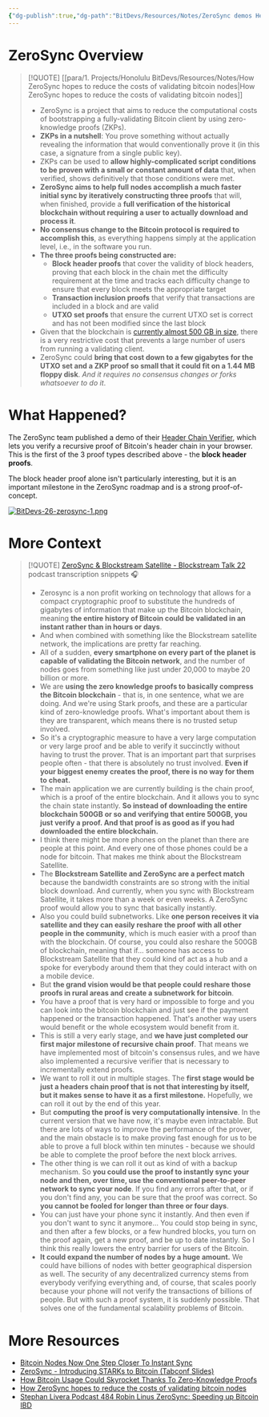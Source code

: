 ```yaml
---
{"dg-publish":true,"dg-path":"BitDevs/Resources/Notes/ZeroSync demos Header Chain Verifier - Instantly verify Bitcoin's block header chain in your browser.md","permalink":"/bit-devs/resources/notes/zero-sync-demos-header-chain-verifier-instantly-verify-bitcoin-s-block-header-chain-in-your-browser/","title":"ZeroSync demos Header Chain Verifier - Instantly verify Bitcoin's block header chain in your browser","tags":["bitdevs","bitcoin","socratic-26","zkp","proof","node","sync","decentralization","zerosync"],"noteIcon":"3","created":"2023-09-12T21:29:50.183-10:00","updated":"2023-09-17T15:30:29.350-10:00"}
---
```




# ZeroSync Overview

> [!QUOTE] [[para/1. Projects/Honolulu BitDevs/Resources/Notes/How ZeroSync hopes to reduce the costs of validating bitcoin nodes\|How ZeroSync hopes to reduce the costs of validating bitcoin nodes]]
> - ZeroSync is a project that aims to reduce the computational costs of bootstrapping a fully-validating Bitcoin client by using zero-knowledge proofs (ZKPs).
> - **ZKPs in a nutshell**: You prove something without actually revealing the information that would conventionally prove it (in this case, a signature from a single public key).
> - ZKPs can be used to **allow highly-complicated script conditions to be proven with a small or constant amount of data** that, when verified, shows definitively that those conditions were met.
> - **ZeroSync aims to help full nodes accomplish a much faster initial sync by iteratively constructing three proofs** that will, when finished, provide a **full verification of the historical blockchain without requiring a user to actually download and process it**.
> - **No consensus change to the Bitcoin protocol is required to accomplish this**, as everything happens simply at the application level, i.e., in the software you run.
> - **The three proofs being constructed are:**
> 	- **Block header proofs** that cover the validity of block headers, proving that each block in the chain met the difficulty requirement at the time and tracks each difficulty change to ensure that every block meets the appropriate target
> 	- **Transaction inclusion proofs** that verify that transactions are included in a block and are valid
> 	- **UTXO set proofs** that ensure the current UTXO set is correct and has not been modified since the last block
> - Given that the blockchain is [currently almost 500 GB in size](https://ycharts.com/indicators/bitcoin_blockchain_size), there is a very restrictive cost that prevents a large number of users from running a validating client.
> - ZeroSync could **bring that cost down to a few gigabytes for the UTXO set and a ZKP proof so small that it could fit on a 1.44 MB floppy disk**. _And it requires no consensus changes or forks whatsoever to do it_.

# What Happened?

The ZeroSync team published a demo of their [Header Chain Verifier](https://zerosync.org/demo/), which lets you verify a recursive proof of Bitcoin's header chain in your browser. This is the first of the 3 proof types described above - the **block header proofs**.

The block header proof alone isn't particularly interesting, but it is an important milestone in the ZeroSync roadmap and is a strong proof-of-concept.

[![BitDevs-26-zerosync-1.png](/img/user/para/artifacts/BitDevs-26-zerosync-1.png)](https://x.com/robin_linus/status/1700601091329606124?s=20)

# More Context

> [!QUOTE] [ZeroSync & Blockstream Satellite - Blockstream Talk 22](https://blockstreamtalk.com/episodes/blockstream-talk-22-zerosync-blockstream-satellite-kVi9Kqxs) podcast transcription snippets 🎧
> - Zerosync is a non profit working on technology that allows for a compact cryptographic proof to substitute the hundreds of gigabytes of information that make up the Bitcoin blockchain, meaning **the entire history of Bitcoin could be validated in an instant rather than in hours or days**.
> - And when combined with something like the Blockstream satellite network, the implications are pretty far reaching.
> - All of a sudden, **every smartphone on every part of the planet is capable of validating the Bitcoin network**, and the number of nodes goes from something like just under 20,000 to maybe 20 billion or more.
> - We are **using the zero knowledge proofs to basically compress the Bitcoin blockchain** - that is, in one sentence, what we are doing. And we're using Stark proofs, and these are a particular kind of zero-knowledge proofs. What's important about them is they are transparent, which means there is no trusted setup involved.
> - So it's a cryptographic measure to have a very large computation or very large proof and be able to verify it succinctly without having to trust the prover. That is an important part that surprises people often - that there is absolutely no trust involved. **Even if your biggest enemy creates the proof, there is no way for them to cheat.**
> - The main application we are currently building is the chain proof, which is a proof of the entire blockchain. And it allows you to sync the chain state instantly. **So instead of downloading the entire blockchain 500GB or so and verifying that entire 500GB, you just verify a proof. And that proof is as good as if you had downloaded the entire blockchain.**
> - I think there might be more phones on the planet than there are people at this point. And every one of those phones could be a node for bitcoin. That makes me think about the Blockstream Satellite.
> - The **Blockstream Satellite and ZeroSync are a perfect match** because the bandwidth constraints are so strong with the initial block download. And currently, when you sync with Blockstream Satellite, it takes more than a week or even weeks. A ZeroSync proof would allow you to sync that basically instantly.
> - Also you could build subnetworks. Like **one person receives it via satellite and they can easily reshare the proof with all other people in the community**, which is much easier with a proof than with the blockchain. Of course, you could also reshare the 500GB of blockchain, meaning that if... someone has access to Blockstream Satellite that they could kind of act as a hub and a spoke for everybody around them that they could interact with on a mobile device.
> - But **the grand vision would be that people could reshare those proofs in rural areas and create a subnetwork for bitcoin**.
> - You have a proof that is very hard or impossible to forge and you can look into the bitcoin blockchain and just see if the payment happened or the transaction happened. That's another way users would benefit or the whole ecosystem would benefit from it.
> - This is still a very early stage, and **we have just completed our first major milestone of recursive chain proof**. That means we have implemented most of bitcoin's consensus rules, and we have also implemented a recursive verifier that is necessary to incrementally extend proofs.
> - We want to roll it out in multiple stages. The **first stage would be just a headers chain proof that is not that interesting by itself, but it makes sense to have it as a first milestone.** Hopefully, we can roll it out by the end of this year.
> - But **computing the proof is very computationally intensive**. In the current version that we have now, it's maybe even intractable. But there are lots of ways to improve the performance of the prover, and the main obstacle is to make proving fast enough for us to be able to prove a full block within ten minutes - because we should be able to complete the proof before the next block arrives.
> - The other thing is we can roll it out as kind of with a backup mechanism. So **you could use the proof to instantly sync your node and then, over time, use the conventional peer-to-peer network to sync your node**. If you find any errors after that, or if you don't find any, you can be sure that the proof was correct. So **you cannot be fooled for longer than three or four days**.
> - You can just have your phone sync it instantly. And then even if you don't want to sync it anymore... You could stop being in sync, and then after a few blocks, or a few hundred blocks, you turn on the proof again, get a new proof, and be up to date instantly. So I think this really lowers the entry barrier for users of the Bitcoin.
> - **It could expand the number of nodes by a huge amount.** We could have billions of nodes with better geographical dispersion as well. The security of any decentralized currency stems from everybody verifying everything and, of course, that scales poorly because your phone will not verify the transactions of billions of people. But with such a proof system, it is suddenly possible. That solves one of the fundamental scalability problems of Bitcoin.
> 



# More Resources
- [Bitcoin Nodes Now One Step Closer To Instant Sync](https://bitcoinmagazine.com/technical/bitcoin-nodes-now-one-step-closer-to-instant-sync)
- [ZeroSync - Introducing STARKs to Bitcoin (Tabconf Slides)](https://docs.google.com/presentation/d/1KgNTxulMnIa3SCQIh4P061cIW6Jz_IZYMwqzaohA8ds/edit?pli=1#slide=id.g27e0704f09f_0_4)
- [How Bitcoin Usage Could Skyrocket Thanks To Zero-Knowledge Proofs](https://www.forbes.com/sites/digital-assets/2023/08/21/how-bitcoin-usage-could-skyrocket-thanks-to-zero-knowledge-proofs/?sh=62c73b04bde6)
- [How ZeroSync hopes to reduce the costs of validating bitcoin nodes](https://bitcoinmagazine.com/technical/zerosync-reduces-bitcoin-node-validation)
- [Stephan Livera Podcast 484 Robin Linus ZeroSync: Speeding up Bitcoin IBD](https://stephanlivera.com/episode/484/)


